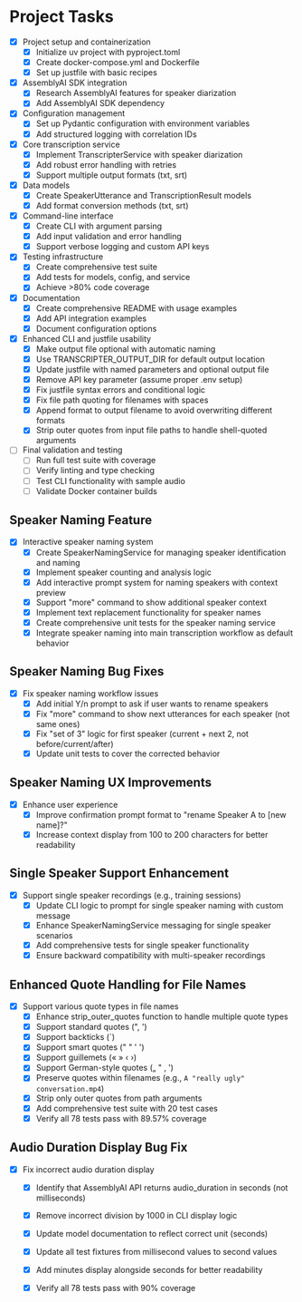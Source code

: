 # Project Tasks

- [x] Project setup and containerization
  - [x] Initialize uv project with pyproject.toml
  - [x] Create docker-compose.yml and Dockerfile
  - [x] Set up justfile with basic recipes
- [x] AssemblyAI SDK integration
  - [x] Research AssemblyAI features for speaker diarization
  - [x] Add AssemblyAI SDK dependency
- [x] Configuration management
  - [x] Set up Pydantic configuration with environment variables
  - [x] Add structured logging with correlation IDs
- [x] Core transcription service
  - [x] Implement TranscripterService with speaker diarization
  - [x] Add robust error handling with retries
  - [x] Support multiple output formats (txt, srt)
- [x] Data models
  - [x] Create SpeakerUtterance and TranscriptionResult models
  - [x] Add format conversion methods (txt, srt)
- [x] Command-line interface
  - [x] Create CLI with argument parsing
  - [x] Add input validation and error handling
  - [x] Support verbose logging and custom API keys
- [x] Testing infrastructure
  - [x] Create comprehensive test suite
  - [x] Add tests for models, config, and service
  - [x] Achieve >80% code coverage
- [x] Documentation
  - [x] Create comprehensive README with usage examples
  - [x] Add API integration examples
  - [x] Document configuration options
- [x] Enhanced CLI and justfile usability
  - [x] Make output file optional with automatic naming
  - [x] Use TRANSCRIPTER_OUTPUT_DIR for default output location
  - [x] Update justfile with named parameters and optional output file
  - [x] Remove API key parameter (assume proper .env setup)
  - [x] Fix justfile syntax errors and conditional logic
  - [x] Fix file path quoting for filenames with spaces
  - [x] Append format to output filename to avoid overwriting different formats
  - [x] Strip outer quotes from input file paths to handle shell-quoted arguments
- [ ] Final validation and testing
  - [ ] Run full test suite with coverage
  - [ ] Verify linting and type checking
  - [ ] Test CLI functionality with sample audio
  - [ ] Validate Docker container builds

## Speaker Naming Feature

- [x] Interactive speaker naming system
  - [x] Create SpeakerNamingService for managing speaker identification and naming
  - [x] Implement speaker counting and analysis logic
  - [x] Add interactive prompt system for naming speakers with context preview
  - [x] Support "more" command to show additional speaker context
  - [x] Implement text replacement functionality for speaker names
  - [x] Create comprehensive unit tests for the speaker naming service
  - [x] Integrate speaker naming into main transcription workflow as default behavior

## Speaker Naming Bug Fixes

- [x] Fix speaker naming workflow issues
  - [x] Add initial Y/n prompt to ask if user wants to rename speakers
  - [x] Fix "more" command to show next utterances for each speaker (not same ones)
  - [x] Fix "set of 3" logic for first speaker (current + next 2, not before/current/after)
  - [x] Update unit tests to cover the corrected behavior

## Speaker Naming UX Improvements

- [x] Enhance user experience
  - [x] Improve confirmation prompt format to "rename Speaker A to [new name]?"
  - [x] Increase context display from 100 to 200 characters for better readability

## Single Speaker Support Enhancement

- [x] Support single speaker recordings (e.g., training sessions)
  - [x] Update CLI logic to prompt for single speaker naming with custom message
  - [x] Enhance SpeakerNamingService messaging for single speaker scenarios
  - [x] Add comprehensive tests for single speaker functionality
  - [x] Ensure backward compatibility with multi-speaker recordings

## Enhanced Quote Handling for File Names

- [x] Support various quote types in file names
  - [x] Enhance strip_outer_quotes function to handle multiple quote types
  - [x] Support standard quotes (", ')
  - [x] Support backticks (`)
  - [x] Support smart quotes (" " ' ')
  - [x] Support guillemets (« » ‹ ›)
  - [x] Support German-style quotes („ " ‚ ')
  - [x] Preserve quotes within filenames (e.g., `A "really ugly" conversation.mp4`)
  - [x] Strip only outer quotes from path arguments
  - [x] Add comprehensive test suite with 20 test cases
  - [x] Verify all 78 tests pass with 89.57% coverage

## Audio Duration Display Bug Fix

- [x] Fix incorrect audio duration display
  - [x] Identify that AssemblyAI API returns audio_duration in seconds (not milliseconds)
  - [x] Remove incorrect division by 1000 in CLI display logic
  - [x] Update model documentation to reflect correct unit (seconds)
  - [x] Update all test fixtures from millisecond values to second values
  - [x] Add minutes display alongside seconds for better readability
  - [x] Verify all 78 tests pass with 90% coverage

